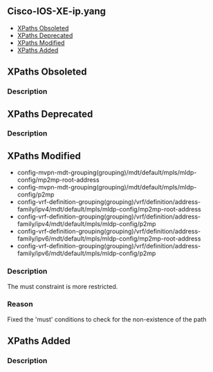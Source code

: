 ## Cisco-IOS-XE-ip.yang


- [XPaths Obsoleted](#xpaths-obsoleted)
- [XPaths Deprecated](#xpaths-deprecated)
- [XPaths Modified](#xpaths-modified)
- [XPaths Added](#xpaths-added)

## XPaths Obsoleted

### Description

## XPaths Deprecated

### Description

## XPaths Modified

- config-mvpn-mdt-grouping(grouping)/mdt/default/mpls/mldp-config/mp2mp-root-address
- config-mvpn-mdt-grouping(grouping)/mdt/default/mpls/mldp-config/p2mp
- config-vrf-definition-grouping(grouping)/vrf/definition/address-family/ipv4/mdt/default/mpls/mldp-config/mp2mp-root-address
- config-vrf-definition-grouping(grouping)/vrf/definition/address-family/ipv4/mdt/default/mpls/mldp-config/p2mp
- config-vrf-definition-grouping(grouping)/vrf/definition/address-family/ipv6/mdt/default/mpls/mldp-config/mp2mp-root-address
- config-vrf-definition-grouping(grouping)/vrf/definition/address-family/ipv6/mdt/default/mpls/mldp-config/p2mp

### Description

The must constraint is more restricted.

### Reason

Fixed the 'must' conditions to check for the non-existence of the path

## XPaths Added

### Description
